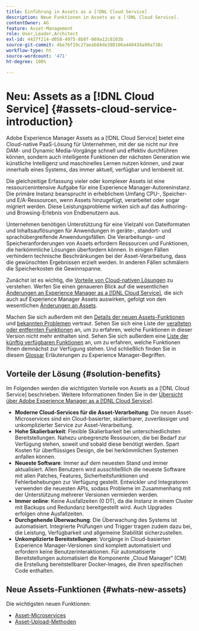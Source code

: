 ```yaml
---
title: Einführung in Assets as a [!DNL Cloud Service]
description: Neue Funktionen in Assets as a [!DNL Cloud Service].
contentOwner: AG
feature: Asset-Management
role: User,Leader,Architect
exl-id: 4437f214-d058-4975-8b8f-869a12c8103b
source-git-commit: 4be76f19c27aeab84de388106a440434a99a738c
workflow-type: ht
source-wordcount: '471'
ht-degree: 100%

---
```


# Neu: Assets as a [!DNL Cloud Service] {#assets-cloud-service-introduction}

<!-- Need review information from gklebus -->

Adobe Experience Manager Assets as a [!DNL Cloud Service] bietet eine Cloud-native PaaS-Lösung für Unternehmen, mit der sie nicht nur ihre DAM- und Dynamic Media-Vorgänge schnell und effektiv durchführen können, sondern auch intelligente Funktionen der nächsten Generation wie künstliche Intelligenz und maschinelles Lernen nutzen können, und zwar innerhalb eines Systems, das immer aktuell, verfügbar und lernbereit ist.

Die gleichzeitige Erfassung vieler oder komplexer Assets ist eine ressourcenintensive Aufgabe für eine Experience Manager-Autoreninstanz. Die primäre Instanz beansprucht in erheblichem Umfang CPU-, Speicher- und E/A-Ressourcen, wenn Assets hinzugefügt, verarbeitet oder sogar migriert werden. Diese Leistungsprobleme wirken sich auf das Authoring- und Browsing-Erlebnis von Endbenutzern aus.

Unternehmen benötigen Unterstützung für eine Vielzahl von Dateiformaten und Inhaltsauflösungen für Anwendungen in geräte-, standort- und sprachübergreifende Anwendungsfällen. Die Verarbeitungs- und Speicheranforderungen von Assets erfordern Ressourcen und Funktionen, die herkömmliche Lösungen überfordern können. In einigen Fällen verhindern technische Beschränkungen bei der Asset-Verarbeitung, dass die gewünschten Ergebnissen erzielt werden. In anderen Fällen schmälern die Speicherkosten die Gewinnspanne.

Zunächst ist es wichtig, die [Vorteile von Cloud-nativen Lösungen](#solution-benefits) zu verstehen. Werfen Sie einen genaueren Blick auf die wesentlichen [Änderungen an Experience Manager as a [!DNL Cloud Service]](/help/release-notes/aem-cloud-changes.md), die sich auch auf Experience Manager Assets auswirken, gefolgt von den wesentlichen [Änderungen an Assets](/help/assets/assets-cloud-changes.md).

Machen Sie sich außerdem mit den [Details der neuen Assets-Funktionen](#whats-new-assets) und [bekannten Problemen](/help/release-notes/known-issues.md) vertraut. Sehen Sie sich eine Liste der [veralteten oder entfernten Funktionen](/help/release-notes/deprecated-removed-features.md) an, um zu erfahren, welche Funktionen in dieser Version nicht mehr enthalten sind. Sehen Sie sich außerdem eine [Liste der künftig verfügbaren Funktionen](/help/release-notes/known-issues.md#upcoming-assets-capabilities) an, um zu erfahren, welche Funktionen Ihnen demnächst zur Verfügung stehen. Und schließlich finden Sie in diesem [Glossar](/help/overview/terminology.md) Erläuterungen zu Experience Manager-Begriffen.

## Vorteile der Lösung {#solution-benefits}

Im Folgenden werden die wichtigsten Vorteile von Assets as a [!DNL Cloud Service] beschrieben. Weitere Informationen finden Sie in der [Übersicht über Adobe Experience Manager as a [!DNL Cloud Service]](/help/overview/introduction.md).

* **Moderne Cloud-Services für die Asset-Verarbeitung**: Die neuen Asset-Microservices sind ein Cloud-basierter, skalierbarer, zuverlässiger und unkomplizierter Service zur Asset-Verarbeitung.
* **Hohe Skalierbarkeit**: Flexible Skalierbarkeit bei unterschiedlichsten Bereitstellungen. Nahezu unbegrenzte Ressourcen, die bei Bedarf zur Verfügung stehen, soweit und sobald diese benötigt werden. Spart Kosten für überflüssiges Design, die bei herkömmlichen Systemen anfallen können.
* **Neueste Software**: Immer auf dem neuesten Stand und immer aktualisiert. Allen Benutzern wird ausschließlich die neueste Software mit allen Patches, Features, Sicherheitsfunktionen und Fehlerbehebungen zur Verfügung gestellt. Entwickler und Integratoren verwenden die neuesten APIs, sodass Probleme im Zusammenhang mit der Unterstützung mehrerer Versionen vermieden werden.
* **Immer online**: Keine Ausfallzeiten (0 DT), da die Instanz in einem Cluster mit Backups und Redundanz bereitgestellt wird. Auch Upgrades erfolgen ohne Ausfallzeiten.
* **Durchgehende Überwachung**: Die Überwachung des Systems ist automatisiert. Integrierte Prüfungen und Trigger tragen zudem dazu bei, die Leistung, Verfügbarkeit und allgemeine Stabilität sicherzustellen.
* **Unkomplizierte Bereitstellungen**: Vorgänge in Cloud-basierten Experience Manager-Versionen sind komplett automatisiert und erfordern keine Benutzerinteraktionen. Für automatisierte Bereitstellungen automatisiert die Komponente „Cloud Manager“ (CM) die Erstellung bereitstellbarer Docker-Images, die Ihren spezifischen Code enthalten.

## Neue Assets-Funktionen {#whats-new-assets}

Die wichtigsten neuen Funktionen:

* [Asset-Microservices](/help/assets/asset-microservices-overview.md)
* [Asset-Upload-Methoden](/help/assets/add-assets.md)
